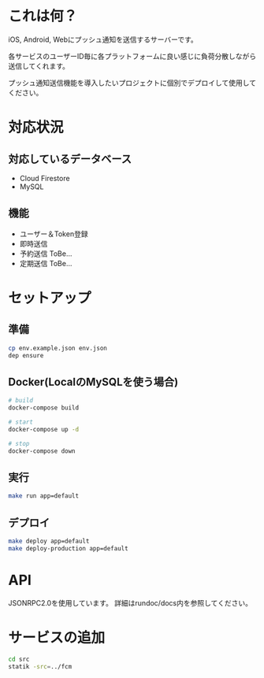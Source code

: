 # これは何？
iOS, Android, Webにプッシュ通知を送信するサーバーです。

各サービスのユーザーID毎に各プラットフォームに良い感じに負荷分散しながら送信してくれます。

プッシュ通知送信機能を導入したいプロジェクトに個別でデプロイして使用してください。

# 対応状況

## 対応しているデータベース
- Cloud Firestore
- MySQL

## 機能
- ユーザー＆Token登録
- 即時送信
- 予約送信 ToBe...
- 定期送信 ToBe...

# セットアップ

## 準備
```bash
cp env.example.json env.json
dep ensure
```

## Docker(LocalのMySQLを使う場合)
```bash
# build
docker-compose build

# start
docker-compose up -d

# stop
docker-compose down
```

## 実行
```bash
make run app=default
```

## デプロイ
```bash
make deploy app=default
make deploy-production app=default
```

# API
JSONRPC2.0を使用しています。
詳細はrundoc/docs内を参照してください。

# サービスの追加
```bash
cd src
statik -src=../fcm
```
